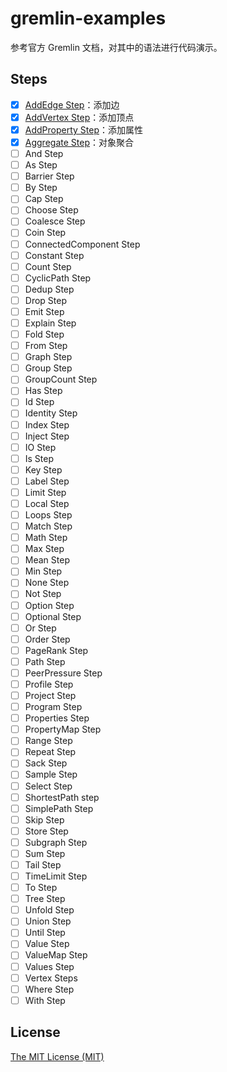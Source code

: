 # gremlin-examples

参考官方 Gremlin 文档，对其中的语法进行代码演示。

## Steps

- [x] [AddEdge Step](./steps/AddEdge)：添加边
- [x] [AddVertex Step](./steps/AddVertex)：添加顶点
- [x] [AddProperty Step](./steps/AddProperty)：添加属性
- [x] [Aggregate Step](./steps/Aggregate)：对象聚合
- [ ] And Step
- [ ] As Step
- [ ] Barrier Step
- [ ] By Step
- [ ] Cap Step
- [ ] Choose Step
- [ ] Coalesce Step
- [ ] Coin Step
- [ ] ConnectedComponent Step
- [ ] Constant Step
- [ ] Count Step
- [ ] CyclicPath Step
- [ ] Dedup Step
- [ ] Drop Step
- [ ] Emit Step
- [ ] Explain Step
- [ ] Fold Step
- [ ] From Step
- [ ] Graph Step
- [ ] Group Step
- [ ] GroupCount Step
- [ ] Has Step
- [ ] Id Step
- [ ] Identity Step
- [ ] Index Step
- [ ] Inject Step
- [ ] IO Step
- [ ] Is Step
- [ ] Key Step
- [ ] Label Step
- [ ] Limit Step
- [ ] Local Step
- [ ] Loops Step
- [ ] Match Step
- [ ] Math Step
- [ ] Max Step
- [ ] Mean Step
- [ ] Min Step
- [ ] None Step
- [ ] Not Step
- [ ] Option Step
- [ ] Optional Step
- [ ] Or Step
- [ ] Order Step
- [ ] PageRank Step
- [ ] Path Step
- [ ] PeerPressure Step
- [ ] Profile Step
- [ ] Project Step
- [ ] Program Step
- [ ] Properties Step
- [ ] PropertyMap Step
- [ ] Range Step
- [ ] Repeat Step
- [ ] Sack Step
- [ ] Sample Step
- [ ] Select Step
- [ ] ShortestPath step
- [ ] SimplePath Step
- [ ] Skip Step
- [ ] Store Step
- [ ] Subgraph Step
- [ ] Sum Step
- [ ] Tail Step
- [ ] TimeLimit Step
- [ ] To Step
- [ ] Tree Step
- [ ] Unfold Step
- [ ] Union Step
- [ ] Until Step
- [ ] Value Step
- [ ] ValueMap Step
- [ ] Values Step
- [ ] Vertex Steps
- [ ] Where Step
- [ ] With Step

## License

[The MIT License (MIT)](./LICENSE)